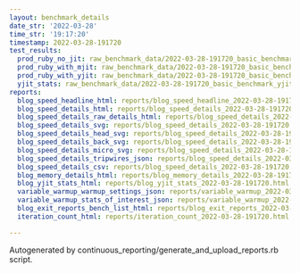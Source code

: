 ```yaml
---
layout: benchmark_details
date_str: '2022-03-28'
time_str: '19:17:20'
timestamp: 2022-03-28-191720
test_results:
  prod_ruby_no_jit: raw_benchmark_data/2022-03-28-191720_basic_benchmark_prod_ruby_no_jit.json
  prod_ruby_with_mjit: raw_benchmark_data/2022-03-28-191720_basic_benchmark_prod_ruby_with_mjit.json
  prod_ruby_with_yjit: raw_benchmark_data/2022-03-28-191720_basic_benchmark_prod_ruby_with_yjit.json
  yjit_stats: raw_benchmark_data/2022-03-28-191720_basic_benchmark_yjit_stats.json
reports:
  blog_speed_headline_html: reports/blog_speed_headline_2022-03-28-191720.html
  blog_speed_details_html: reports/blog_speed_details_2022-03-28-191720.html
  blog_speed_details_raw_details_html: reports/blog_speed_details_2022-03-28-191720.raw_details.html
  blog_speed_details_svg: reports/blog_speed_details_2022-03-28-191720.svg
  blog_speed_details_head_svg: reports/blog_speed_details_2022-03-28-191720.head.svg
  blog_speed_details_back_svg: reports/blog_speed_details_2022-03-28-191720.back.svg
  blog_speed_details_micro_svg: reports/blog_speed_details_2022-03-28-191720.micro.svg
  blog_speed_details_tripwires_json: reports/blog_speed_details_2022-03-28-191720.tripwires.json
  blog_speed_details_csv: reports/blog_speed_details_2022-03-28-191720.csv
  blog_memory_details_html: reports/blog_memory_details_2022-03-28-191720.html
  blog_yjit_stats_html: reports/blog_yjit_stats_2022-03-28-191720.html
  variable_warmup_warmup_settings_json: reports/variable_warmup_2022-03-28-191720.warmup_settings.json
  variable_warmup_stats_of_interest_json: reports/variable_warmup_2022-03-28-191720.stats_of_interest.json
  blog_exit_reports_bench_list_html: reports/blog_exit_reports_2022-03-28-191720.bench_list.html
  iteration_count_html: reports/iteration_count_2022-03-28-191720.html

---
```

Autogenerated by continuous_reporting/generate_and_upload_reports.rb script.
